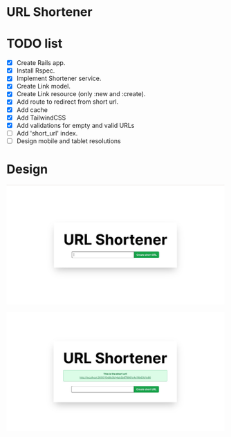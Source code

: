 # URL Shortener

# TODO list

- [X] Create Rails app.
- [X] Install Rspec.
- [X] Implement Shortener service.
- [X] Create Link model.
- [X] Create Link resource (only :new and :create).
- [X] Add route to redirect from short url.
- [X] Add cache
- [X] Add TailwindCSS
- [X] Add validations for empty and valid URLs
- [ ] Add 'short_url' index.
- [ ] Design mobile and tablet resolutions

# Design

![Main](./images/main.jpeg)

![Short](./images/short.jpeg)
